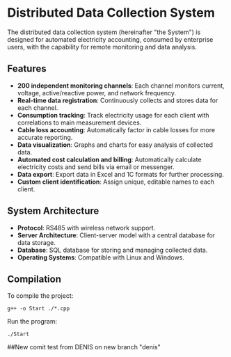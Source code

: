 # Distributed Data Collection System

The distributed data collection system (hereinafter "the System") is designed for automated electricity accounting, consumed by enterprise users, with the capability for remote monitoring and data analysis.

## Features

- **200 independent monitoring channels**: Each channel monitors current, voltage, active/reactive power, and network frequency.
- **Real-time data registration**: Continuously collects and stores data for each channel.
- **Consumption tracking**: Track electricity usage for each client with correlations to main measurement devices.
- **Cable loss accounting**: Automatically factor in cable losses for more accurate reporting.
- **Data visualization**: Graphs and charts for easy analysis of collected data.
- **Automated cost calculation and billing**: Automatically calculate electricity costs and send bills via email or messenger.
- **Data export**: Export data in Excel and 1C formats for further processing.
- **Custom client identification**: Assign unique, editable names to each client.

## System Architecture

- **Protocol**: RS485 with wireless network support.
- **Server Architecture**: Client-server model with a central database for data storage.
- **Database**: SQL database for storing and managing collected data.
- **Operating Systems**: Compatible with Linux and Windows.

## Compilation

To compile the project:
```
g++ -o Start ./*.cpp
```

Run the program:
```
./Start
```
##New comit test from DENIS on new branch "denis"
